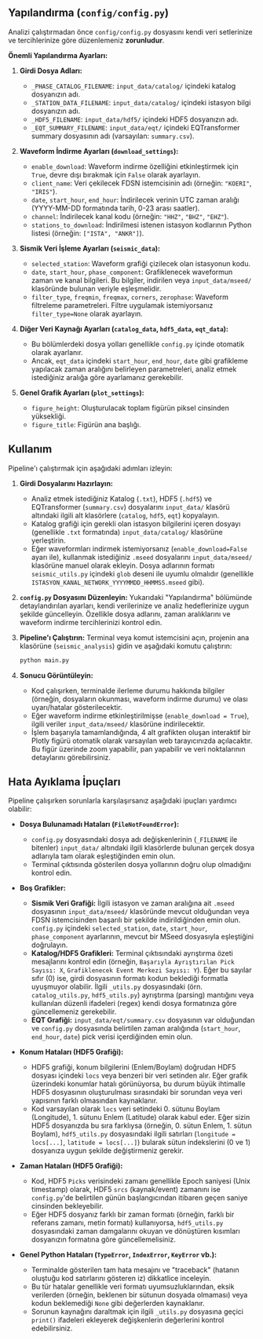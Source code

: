 
## Yapılandırma (`config/config.py`)

Analizi çalıştırmadan önce `config/config.py` dosyasını kendi veri setlerinize ve tercihlerinize göre düzenlemeniz **zorunludur**.

**Önemli Yapılandırma Ayarları:**

1.  **Girdi Dosya Adları:**
    *   `_PHASE_CATALOG_FILENAME`: `input_data/catalog/` içindeki katalog dosyanızın adı.
    *   `_STATION_DATA_FILENAME`: `input_data/catalog/` içindeki istasyon bilgi dosyanızın adı.
    *   `_HDF5_FILENAME`: `input_data/hdf5/` içindeki HDF5 dosyanızın adı.
    *   `_EQT_SUMMARY_FILENAME`: `input_data/eqt/` içindeki EQTransformer summary dosyasının adı (varsayılan: `summary.csv`).

2.  **Waveform İndirme Ayarları (`download_settings`):**
    *   `enable_download`: Waveform indirme özelliğini etkinleştirmek için `True`, devre dışı bırakmak için `False` olarak ayarlayın.
    *   `client_name`: Veri çekilecek FDSN istemcisinin adı (örneğin: `"KOERI"`, `"IRIS"`).
    *   `date`, `start_hour`, `end_hour`: İndirilecek verinin UTC zaman aralığı (YYYY-MM-DD formatında tarih, 0-23 arası saatler).
    *   `channel`: İndirilecek kanal kodu (örneğin: `"HHZ"`, `"BHZ"`, `"EHZ"`).
    *   `stations_to_download`: İndirilmesi istenen istasyon kodlarının Python listesi (örneğin: `["ISTA", "ANKR"]`).

3.  **Sismik Veri İşleme Ayarları (`seismic_data`):**
    *   `selected_station`: Waveform grafiği çizilecek olan istasyonun kodu.
    *   `date`, `start_hour`, `phase_component`: Grafiklenecek waveformun zaman ve kanal bilgileri. Bu bilgiler, indirilen veya `input_data/mseed/` klasöründe bulunan veriyle eşleşmelidir.
    *   `filter_type`, `freqmin`, `freqmax`, `corners`, `zerophase`: Waveform filtreleme parametreleri. Filtre uygulamak istemiyorsanız `filter_type=None` olarak ayarlayın.

4.  **Diğer Veri Kaynağı Ayarları (`catalog_data`, `hdf5_data`, `eqt_data`):**
    *   Bu bölümlerdeki dosya yolları genellikle `config.py` içinde otomatik olarak ayarlanır.
    *   Ancak, `eqt_data` içindeki `start_hour`, `end_hour`, `date` gibi grafikleme yapılacak zaman aralığını belirleyen parametreleri, analiz etmek istediğiniz aralığa göre ayarlamanız gerekebilir.

5.  **Genel Grafik Ayarları (`plot_settings`):**
    *   `figure_height`: Oluşturulacak toplam figürün piksel cinsinden yüksekliği.
    *   `figure_title`: Figürün ana başlığı.

## Kullanım

Pipeline'ı çalıştırmak için aşağıdaki adımları izleyin:

1.  **Girdi Dosyalarını Hazırlayın:**
    *   Analiz etmek istediğiniz Katalog (`.txt`), HDF5 (`.hdf5`) ve EQTransformer (`summary.csv`) dosyalarını `input_data/` klasörü altındaki ilgili alt klasörlere (`catalog`, `hdf5`, `eqt`) kopyalayın.
    *   Katalog grafiği için gerekli olan istasyon bilgilerini içeren dosyayı (genellikle `.txt` formatında) `input_data/catalog/` klasörüne yerleştirin.
    *   Eğer waveformları indirmek istemiyorsanız (`enable_download=False` ayarı ile), kullanmak istediğiniz `.mseed` dosyalarını `input_data/mseed/` klasörüne manuel olarak ekleyin. Dosya adlarının formatı `seismic_utils.py` içindeki `glob` deseni ile uyumlu olmalıdır (genellikle `ISTASYON_KANAL_NETWORK_YYYYMMDD_HHMMSS.mseed` gibi).

2.  **`config.py` Dosyasını Düzenleyin:** Yukarıdaki "Yapılandırma" bölümünde detaylandırılan ayarları, kendi verilerinize ve analiz hedeflerinize uygun şekilde güncelleyin. Özellikle dosya adlarını, zaman aralıklarını ve waveform indirme tercihlerinizi kontrol edin.

3.  **Pipeline'ı Çalıştırın:**
    Terminal veya komut istemcisini açın, projenin ana klasörüne (`seismic_analysis`) gidin ve aşağıdaki komutu çalıştırın:
    ```bash
    python main.py
    ```

4.  **Sonucu Görüntüleyin:**
    *   Kod çalışırken, terminalde ilerleme durumu hakkında bilgiler (örneğin, dosyaların okunması, waveform indirme durumu) ve olası uyarı/hatalar gösterilecektir.
    *   Eğer waveform indirme etkinleştirilmişse (`enable_download = True`), ilgili veriler `input_data/mseed/` klasörüne indirilecektir.
    *   İşlem başarıyla tamamlandığında, 4 alt grafikten oluşan interaktif bir Plotly figürü otomatik olarak varsayılan web tarayıcınızda açılacaktır. Bu figür üzerinde zoom yapabilir, pan yapabilir ve veri noktalarının detaylarını görebilirsiniz.

## Hata Ayıklama İpuçları

Pipeline çalışırken sorunlarla karşılaşırsanız aşağıdaki ipuçları yardımcı olabilir:

*   **Dosya Bulunamadı Hataları (`FileNotFoundError`):**
    *   `config.py` dosyasındaki dosya adı değişkenlerinin (`_FILENAME` ile bitenler) `input_data/` altındaki ilgili klasörlerde bulunan gerçek dosya adlarıyla tam olarak eşleştiğinden emin olun.
    *   Terminal çıktısında gösterilen dosya yollarının doğru olup olmadığını kontrol edin.

*   **Boş Grafikler:**
    *   **Sismik Veri Grafiği:** İlgili istasyon ve zaman aralığına ait `.mseed` dosyasının `input_data/mseed/` klasöründe mevcut olduğundan veya FDSN istemcisinden başarılı bir şekilde indirildiğinden emin olun. `config.py` içindeki `selected_station`, `date`, `start_hour`, `phase_component` ayarlarının, mevcut bir MSeed dosyasıyla eşleştiğini doğrulayın.
    *   **Katalog/HDF5 Grafikleri:** Terminal çıktısındaki ayrıştırma özeti mesajlarını kontrol edin (örneğin, `Başarıyla Ayrıştırılan Pick Sayısı: X`, `Grafiklenecek Event Merkezi Sayısı: Y`). Eğer bu sayılar sıfır (0) ise, girdi dosyasının formatı kodun beklediği formatla uyuşmuyor olabilir. İlgili `_utils.py` dosyasındaki (örn. `catalog_utils.py`, `hdf5_utils.py`) ayrıştırma (parsing) mantığını veya kullanılan düzenli ifadeleri (regex) kendi dosya formatınıza göre güncellemeniz gerekebilir.
    *   **EQT Grafiği:** `input_data/eqt/summary.csv` dosyasının var olduğundan ve `config.py` dosyasında belirtilen zaman aralığında (`start_hour`, `end_hour`, `date`) pick verisi içerdiğinden emin olun.

*   **Konum Hataları (HDF5 Grafiği):**
    *   HDF5 grafiği, konum bilgilerini (Enlem/Boylam) doğrudan HDF5 dosyası içindeki `locs` veya benzeri bir veri setinden alır. Eğer grafik üzerindeki konumlar hatalı görünüyorsa, bu durum büyük ihtimalle HDF5 dosyasının oluşturulması sırasındaki bir sorundan veya veri yapısının farklı olmasından kaynaklanır.
    *   Kod varsayılan olarak `locs` veri setindeki 0. sütunu Boylam (Longitude), 1. sütunu Enlem (Latitude) olarak kabul eder. Eğer sizin HDF5 dosyanızda bu sıra farklıysa (örneğin, 0. sütun Enlem, 1. sütun Boylam), `hdf5_utils.py` dosyasındaki ilgili satırları (`longitude = locs[...]`, `latitude = locs[...]`) bularak sütun indekslerini (0 ve 1) dosyanıza uygun şekilde değiştirmeniz gerekir.

*   **Zaman Hataları (HDF5 Grafiği):**
    *   Kod, HDF5 `Picks` verisindeki zamanı genellikle Epoch saniyesi (Unix timestamp) olarak, HDF5 `srcs` (kaynak/event) zamanını ise `config.py`'de belirtilen günün başlangıcından itibaren geçen saniye cinsinden bekleyebilir.
    *   Eğer HDF5 dosyanız farklı bir zaman formatı (örneğin, farklı bir referans zamanı, metin formatı) kullanıyorsa, `hdf5_utils.py` dosyasındaki zaman damgalarını okuyan ve dönüştüren kısımları dosyanızın formatına göre güncellemelisiniz.

*   **Genel Python Hataları (`TypeError`, `IndexError`, `KeyError` vb.):**
    *   Terminalde gösterilen tam hata mesajını ve "traceback" (hatanın oluştuğu kod satırlarını gösteren iz) dikkatlice inceleyin.
    *   Bu tür hatalar genellikle veri formatı uyumsuzluklarından, eksik verilerden (örneğin, beklenen bir sütunun dosyada olmaması) veya kodun beklemediği `None` gibi değerlerden kaynaklanır.
    *   Sorunun kaynağını daraltmak için ilgili `_utils.py` dosyasına geçici `print()` ifadeleri ekleyerek değişkenlerin değerlerini kontrol edebilirsiniz.